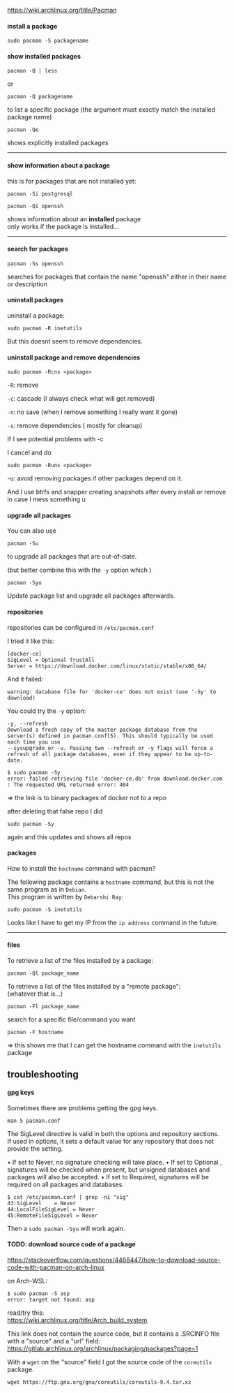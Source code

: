 https://wiki.archlinux.org/title/Pacman

#### install a package
```
sudo pacman -S packagename
```


#### show installed packages
```
pacman -Q | less
```
or
```
pacman -Q packagename
```
to list a specific package (the argument must exactly match the installed package name)

```
pacman -Qe
```
shows explicitly installed packages

***

#### show information about a package

this is for packages that are not installed yet:
```
pacman -Si postgresql
```

```
pacman -Qi openssh
```
shows information about an **installed** package\
only works if the package is installed...
***

#### search for packages
```
pacman -Ss openssh
```
searches for packages that contain the name "openssh" either in their name or description

#### uninstall packages

uninstall a package:
```
sudo pacman -R inetutils
```

But this doesnt seem to remove dependencies.

#### uninstall package and remove dependencies

```
sudo pacman -Rcns <package>
```

`-R`: remove

`-c`: cascade (I always check what will get removed)

`-n`: no save (when I remove something I really want it gone)

`-s`: remove dependencies ( mostly for cleanup)

If I see potential problems with -c

I cancel and do

```
sudo pacman -Runs <package>
```

-u: avoid removing packages if other packages depend on it.

And I use btrfs and snapper creating snapshots after every install or remove in case I mess something u


#### upgrade all packages
You can also use
```
pacman -Su
```
 to upgrade all packages that are out-of-date.

(but better combine this with the `-y` option which )
```
pacman -Syu
```
Update package list and upgrade all packages afterwards.


#### repositories

repositories can be configured in `/etc/pacman.conf`

I tried it like this:
```
[docker-ce]
SigLevel = Optional TrustAll
Server = https://download.docker.com/linux/static/stable/x86_64/
```
And it failed:
```
warning: database file for 'docker-ce' does not exist (use '-Sy' to download)
```

You could try the `-y` option:
```
-y, --refresh
Download a fresh copy of the master package database from the server(s) defined in pacman.conf(5). This should typically be used each time you use
--sysupgrade or -u. Passing two --refresh or -y flags will force a refresh of all package databases, even if they appear to be up-to-date.
```

```
$ sudo pacman -Sy
error: failed retrieving file 'docker-ce.db' from download.docker.com : The requested URL returned error: 404
```

=> the link is to binary packages of docker not to a repo

after deleting that false repo I did
```
sudo pacman -Sy
```
again and this updates and shows all repos

#### packages

How to install the `hostname` command with pacman?

The following package contains a `hostname` command, but this is not the same program as in `Debian`.\
This program is written by `Debarshi Ray`:
```
sudo pacman -S inetutils
```

Looks like I have to get my IP from the `ip address` command in the future.

***
#### files

To retrieve a list of the files installed by a package:

```
pacman -Ql package_name
```

To retrieve a list of the files installed by a "remote package":\
(whatever that is...)
```
pacman -Fl package_name
```

search for a specific file/command you want
```
pacman -F hostname
```
=> this shows me that I can get the hostname command with the `inetutils` package

## troubleshooting

#### gpg keys

Sometimes there are problems getting the gpg keys.
```
man 5 pacman.conf
```
The SigLevel directive is valid in both the options and repository sections.\
If used in options, it sets a default value for any repository that does not provide the setting.

•   If set to Never, no signature checking will take place.
•   If set to Optional , signatures will be checked when present, but unsigned databases and packages will also be accepted.
•   If set to Required, signatures will be required on all packages and databases.

```
$ cat /etc/pacman.conf | grep -ni "sig"
43:SigLevel    = Never
44:LocalFileSigLevel = Never
45:RemoteFileSigLevel = Never
```

Then a `sudo pacman -Syu` will work again.

#### TODO: download source code of a package

https://stackoverflow.com/questions/4468447/how-to-download-source-code-with-pacman-on-arch-linux

on Arch-WSL:
```
$ sudo pacman -S asp
error: target not found: asp
```

read/try this:\
https://wiki.archlinux.org/title/Arch_build_system

This link does not contain the source code, but it contains a .SRCINFO file \
with a "source" and a "url" field:\
https://gitlab.archlinux.org/archlinux/packaging/packages?page=1

With a `wget` on the "source" field I got the source code of the `coreutils` package.
```
wget https://ftp.gnu.org/gnu/coreutils/coreutils-9.4.tar.xz
```
